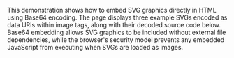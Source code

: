This demonstration shows how to embed SVG graphics directly in HTML using Base64 encoding. The page displays three example SVGs encoded as data URIs within image tags, along with their decoded source code below. Base64 embedding allows SVG graphics to be included without external file dependencies, while the browser's security model prevents any embedded JavaScript from executing when SVGs are loaded as images.

<!-- Generated from commit: a7289c8e90d5ab339e78812479982bf02cc64e6b -->